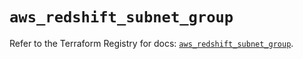 # `aws_redshift_subnet_group`

Refer to the Terraform Registry for docs: [`aws_redshift_subnet_group`](https://registry.terraform.io/providers/hashicorp/aws/4.67.0/docs/resources/redshift_subnet_group).
